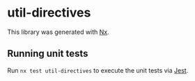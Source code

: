 # util-directives

This library was generated with [Nx](https://nx.dev).

## Running unit tests

Run `nx test util-directives` to execute the unit tests via [Jest](https://jestjs.io).
